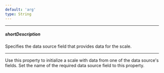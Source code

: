 ```yaml
---
default: 'arg'
type: String
---
```

---
##### shortDescription
Specifies the data source field that provides data for the scale.

---
Use this property to initialize a scale with data from one of the data source's fields. Set the name of the required data source field to this property.